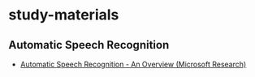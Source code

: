 # study-materials


## Automatic Speech Recognition

- [Automatic Speech Recognition - An Overview (Microsoft Research)](https://www.youtube.com/watch?v=q67z7PTGRi8)

